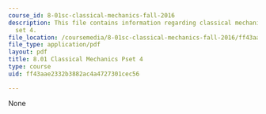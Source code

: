 ```yaml
---
course_id: 8-01sc-classical-mechanics-fall-2016
description: This file contains information regarding classical mechanics problem
  set 4.
file_location: /coursemedia/8-01sc-classical-mechanics-fall-2016/ff43aae2332b3882ac4a4727301cec56_MIT8_01F16_pset4.pdf
file_type: application/pdf
layout: pdf
title: 8.01 Classical Mechanics Pset 4
type: course
uid: ff43aae2332b3882ac4a4727301cec56

---
```

None